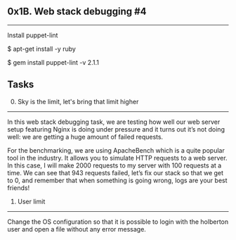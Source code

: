0x1B. Web stack debugging #4
----------------------------
_____________________________

Install puppet-lint

$ apt-get install -y ruby

$ gem install puppet-lint -v 2.1.1

Tasks
------

0. Sky is the limit, let's bring that limit higher
--------------------------------------------------

In this web stack debugging task, we are testing how well our web server setup featuring Nginx is doing under pressure and it turns out it’s not doing well: we are getting a huge amount of failed requests.

For the benchmarking, we are using ApacheBench which is a quite popular tool in the industry. It allows you to simulate HTTP requests to a web server. In this case, I will make 2000 requests to my server with 100 requests at a time. We can see that 943 requests failed, let’s fix our stack so that we get to 0, and remember that when something is going wrong, logs are your best friends!

1. User limit
----------------

Change the OS configuration so that it is possible to login with the holberton user and open a file without any error message.
